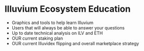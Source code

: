 # Illuvium Ecosystem Education

* Graphics and tools to help learn Illuvium&#x20;
* Users that will always be able to answer your questions&#x20;
* Up to date technical analysis on ILV and ETH&#x20;
* OUR current staking plan&#x20;
* OUR current Illuvidex flipping and overall marketplace strategy
